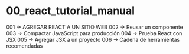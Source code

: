 # 00_react_tutorial_manual

001 -> AGREGAR REACT A UN SITIO WEB
002 -> Reusar un componente
003 -> Compactar JavaScript para producción
004 -> Prueba React con JSX
005 -> Agregar JSX a un proyecto
006 -> Cadena de herramientas recomendadas
